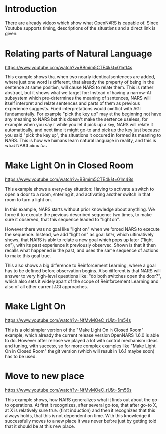 # Introduction #

There are already videos which show what OpenNARS is capable of.
Since Youtube supports timing, descriptions of the situations and a direct link is given:

# Relating parts of Natural Language #
https://www.youtube.com/watch?v=BBmim5CTE4k&t=01m14s

This example shows that when two nearly identical sentences are added,
where just one word is different, that already the property of being in the sentence at same position, will cause NARS to relate them.
This is rather abstract, but it shows what we target for: Instead
of having a narrow-AI subsystem which pre-determines the meaning of sentences, NARS will itself interpret and relate sentences and parts of them as previous experience suggests. Fixed interpretations would conflict with AGI fundamentally. For example "pick the key up" may at the beginning not have any meaning to NARS but this doesn't make the sentence useless, for example when you say it while you let it pick up a key, NARS will relate it automatically, and next time it might go-to and pick up the key just because you said "pick the key up", the situations it occured in formed its meaning to NARS. This is how we humans learn natural language in reality, and this is what NARS aims for.

# Make Light On in Closed Room #

https://www.youtube.com/watch?v=BBmim5CTE4k&t=01m48s

This example shows a every-day situation:
Having to activate a switch to open a door to a room,
entering it, and activating another switch in that room
to turn a light on.

In this example, NARS starts without prior knowledge about anything.
We force it to execute the previous described sequence two times,
to make sure it observed, that this sequence leaded to "light on".

However there was no goal like "light on" when we forced NARS to execute the sequence.
Instead, we add "light on" as goal later,
which ultimatively shows, that NARS is able
to relate a new goal which pops up later ("light on"),
with its past experience it previously observed.
Shown is that it then recalls what happened in the past,
and uses the same sequence of actions to make this goal true.

This also shows a big difference to Reinforcement Learning,
where a goal has to be defined before observation begins.
Also different is that NARS will answer to very high-level questions like: "do both switches open the door?", which also sets it widely apart of the scope of Reinforcement Learning and also of all other current AGI approaches.


# Make Light On #

https://www.youtube.com/watch?v=NfMvMOeC_rU&t=1m54s

This is a old simpler version of the "Make Light On in Closed Room"
example, which already the current release version OpenNARS 1.6.0
is able to do. However after release we played a lot with control mechanism ideas and tuning, with success, so for more complex examples like "Make Light On in Closed Room" the git version (which will result in 1.6.1 maybe soon) has to be used.


# Move to new place #

https://www.youtube.com/watch?v=NfMvMOeC_rU&t=5m56s

This example shows, how NARS generalizes
what it finds out about the go-to operations.
At first it recognizes,
after several go-tos,
that after go-to X, at X is relatively sure true. (first induction)
and then it recognizes that this always holds,
that this is not dependent on time.
With this knowledge it successfully moves
to a new place it was never before
just by getting told that it should be at this new place.